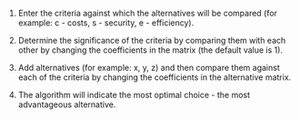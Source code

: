 1. Enter the criteria against which the alternatives will be compared (for example: c - costs, s - security, e - efficiency).

2. Determine the significance of the criteria by comparing them with each other by changing the coefficients in the matrix (the default value is 1).

3. Add alternatives (for example: x, y, z) and then compare them against each of the criteria by changing the coefficients in the alternative matrix.

4. The algorithm will indicate the most optimal choice - the most advantageous alternative.